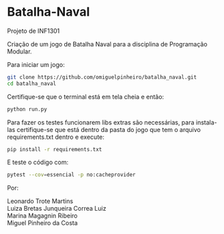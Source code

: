 # Batalha-Naval
Projeto de INF1301

Criação de um jogo de Batalha Naval para a disciplina de Programação Modular.

Para iniciar um jogo:
```bash
git clone https://github.com/omiguelpinheiro/batalha_naval.git
cd batalha_naval
```
Certifique-se que o terminal está em tela cheia e então:
```bash
python run.py
```
Para fazer os testes funcionarem libs extras são necessárias, para instala-las certifique-se que está dentro da pasta do jogo que tem o arquivo requirements.txt dentro e execute:
```bash
pip install -r requirements.txt
```
E teste o código com:
```bash
pytest --cov=essencial -p no:cacheprovider
```
Por:

Leonardo Trote Martins\
Luiza Bretas Junqueira Correa Luiz\
Marina Magagnin Ribeiro\
Miguel Pinheiro da Costa
